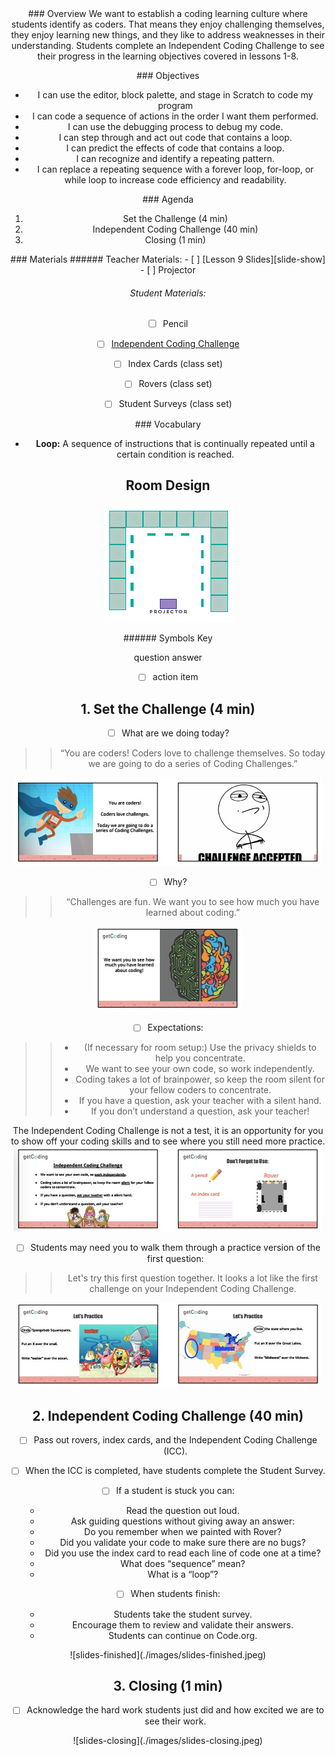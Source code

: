 <header class='header' title='Lesson 9' subtitle='Independent Coding Challenge'/>

<notable>
<iconp src='/icons/activity.png'>### Overview</iconp>
We want to establish a coding learning culture where students identify as coders. That means they enjoy challenging themselves, they enjoy learning new things, and they like to address weaknesses in their understanding. Students complete an Independent Coding Challenge to see their progress in the learning objectives covered in lessons 1-8. 

<iconp src='/icons/objectives.png'>### Objectives</iconp>
- I can use the editor, block palette, and stage in Scratch to code my program 
- I can code a sequence of actions in the order I want them performed.
- I can use the debugging process to debug my code. 
- I can step through and act out code that contains a loop.
- I can predict the effects of code that contains a loop.
- I can recognize and identify a repeating pattern.
- I can replace a repeating sequence with a forever loop, for-loop, or while loop to increase code efficiency and readability.

<iconp src='/icons/agenda.png'>### Agenda</iconp>
1. Set the Challenge (4 min)
1. Independent Coding Challenge (40 min)
1. Closing (1 min)


<note>
<iconp src='/icons/materials.png'>### Materials</iconp>
###### Teacher Materials:
- [ ] [Lesson 9 Slides][slide-show]
- [ ] Projector

###### Student Materials: 
- [ ] Pencil
- [ ] [Independent Coding Challenge][icc]
- [ ] Index Cards (class set)
- [ ] Rovers (class set)
- [ ] Student Surveys (class set)


<iconp src='/icons/vocab.png'>### Vocabulary</iconp>

- **Loop:** A sequence of instructions that is continually repeated until a certain condition is reached.

</note>

<pagebreak/>

## Room Design

![room](./images/desk-setup_online.png)

<note borderLeft='2px solid green' mt='2em'>
###### Symbols Key

<iconp ml='1.65em' type='question'>question</iconp>
<iconp ml='1.65em' type='answer'>answer</iconp>
- [ ] action item
</note>

## 1. Set the Challenge (4 min)

- [ ] What are we doing today? 

> > “You are coders! Coders love to challenge themselves. So today we are going to do a series of Coding Challenges.”

![slides-challenge](./images/slides-challenge.jpeg)

- [ ] Why?

> > “Challenges are fun. We want you to see how much you have learned about coding.”

![slides-why](./images/slides-why.jpeg)

- [ ] Expectations:
> > - (If necessary for room setup:) Use the privacy shields to help you concentrate.
> > - We want to see your own code, so work independently.
> > - Coding takes a lot of brainpower, so keep the room silent for your fellow coders to concentrate.
> > - If you have a question, ask your teacher with a silent hand.
> > - If you don’t understand a question, ask your teacher!

<note type='key' title='Key Point'>The Independent Coding Challenge is not a test, it is an opportunity for you to show off your coding skills and to see where you still need more practice.</note>
![slides-expectations](./images/slides-expectations.jpeg)

- [ ] Students may need you to walk them through a practice version of the first question:
> > Let's try this first question together. It looks a lot like the first challenge on your Independent Coding Challenge.

![slides-practice](./images/slides-practice.jpeg)

## 2. Independent Coding Challenge (40 min)

- [ ] Pass out rovers, index cards, and the Independent Coding Challenge (ICC).

- [ ] When the ICC is completed, have students complete the Student Survey.

- [ ] If a student is stuck you can: 
    - Read the question out loud.
    - Ask guiding questions without giving away an answer:
    - Do you remember when we painted with Rover?
    - Did you validate your code to make sure there are no bugs?
    - Did you use the index card to read each line of code one at a time?
    - What does “sequence” mean?
    - What is a “loop”?

- [ ] When students finish:
    - Students take the student survey.
    - Encourage them to review and validate their answers.
    - Students can continue on Code.org.

<note>
![slides-finished](./images/slides-finished.jpeg)
</note>

## 3. Closing (1 min)

- [ ] Acknowledge the hard work students just did and how excited we are to see their work.

<note>
![slides-closing](./images/slides-closing.jpeg)
</note>

</notable>

[icc]: https://docs.google.com/document/d/1Yf3NHLkcZu8F6c9p7GSH7QXo0dGf6nhD9HzYe7cweHE/edit?usp=sharing 
[slide-show]: https://docs.google.com/presentation/d/1ax85reMF15nwSKkqzXcIT0DgWmPmchZaS9igx2uQwDE/edit?usp=sharing
